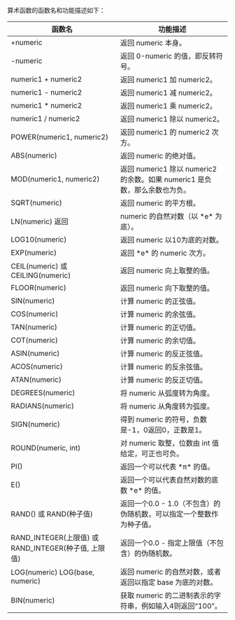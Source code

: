 算术函数的函数名和功能描述如下：

| 函数名                                               | 功能描述                                                     |
| ---------------------------------------------------- | ------------------------------------------------------------ |
| +numeric                                             | 返回 numeric 本身。                                          |
| -numeric                                             | 返回 0-numeric 的值，即反转符号。                            |
| numeric1 + numeric2                                  | 返回 numeric1 加 numeric2。                                  |
| numeric1 - numeric2                                  | 返回 numeric1 减 numeric2。                                  |
| numeric1 * numeric2                                  | 返回 numeric1 乘 numeric2。                                  |
| numeric1 / numeric2                                  | 返回 numeric1 除以 numeric2。                                |
| POWER(numeric1, numeric2)                            | 返回 numeric1 的 numeric2 次方。                             |
| ABS(numeric)                                         | 返回 numeric 的绝对值。                                      |
| MOD(numeric1, numeric2)                              | 返回 numeric1 除以 numeric2 的余数。如果 numeric1 是负数，那么余数也为负。 |
| SQRT(numeric)                                        | 返回 numeric 的平方根。                                      |
| LN(numeric)	返回                                  | numeric 的自然对数（以 \*e\* 为底）。                          |
| LOG10(numeric)                                       | 返回 numeric 以10为底的对数。                               |
| EXP(numeric)                                         | 返回 \*e\* 的 numeric 次方。                                   |
| CEIL(numeric) 或 CEILING(numeric)                    | 返回 numeric 向上取整的值。                                  |
| FLOOR(numeric)                                       | 返回 numeric 向下取整的值。                                  |
| SIN(numeric)                                         | 计算 numeric 的正弦值。                                      |
| COS(numeric)                                         | 计算 numeric 的余弦值。                                      |
| TAN(numeric)                                         | 计算 numeric 的正切值。                                      |
| COT(numeric)                                         | 计算 numeric 的余切值。                                      |
| ASIN(numeric)                                        | 计算 numeric 的反正弦值。                                    |
| ACOS(numeric)                                        | 计算 numeric 的反余弦值。                                    |
| ATAN(numeric)                                        | 计算 numeric 的反正切值。                                    |
| DEGREES(numeric)                                     | 将 numeric 从弧度转为角度。                                  |
| RADIANS(numeric)                                     | 将 numeric 从角度转为弧度。                                  |
| SIGN(numeric)                                        | 得到 numeric 的符号，负数是-1，0返回0，正数是1。         |
| ROUND(numeric, int)                                  | 对 numeric 取整，位数由 int 值给定，可正也可负。             |
| PI()                                                 | 返回一个可以代表 \*π\* 的值。                                  |
| E()                                                  | 返回一个可以代表自然对数的底数 \*e\* 的值。                    |
| RAND() 或 RAND(种子值)                               | 返回一个0.0 - 1.0（不包含）的伪随机数，可以指定一个整数作为种子值。 |
| RAND_INTEGER(上限值) 或 RAND_INTEGER(种子值, 上限值) |返回一个0.0 - 指定上限值（不包含）的伪随机数。|
| LOG(numeric) LOG(base, numeric)                      | 返回 numeric 的自然对数，或者返回以指定 base 为底的对数。    |
| BIN(numeric)                                         | 获取 numeric 的二进制表示的字符串，例如输入4则返回“100”。  |
